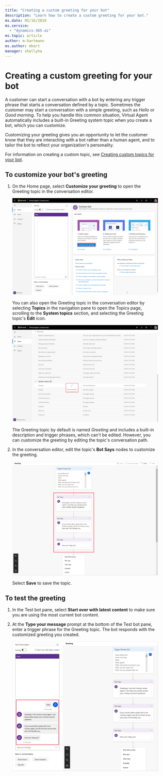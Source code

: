 ```yaml
---
title: "Creating a custom greeting for your bot"
description: "Learn how to create a custom greeting for your bot."
ms.date: 05/16/2019
ms.service:
  - "dynamics-365-ai"
ms.topic: article
author: m-hartmann
ms.author: mhart
manager: shellyha
---
```


# Creating a custom greeting for your bot



A customer can start a conversation with a bot by entering any trigger phrase that starts a conversation defined by a topic. Sometimes the customer may start a conversation with a simple greeting, such as *Hello* or *Good morning*. To help you handle this common situation, Virtual Agent automatically includes a built-in Greeting system topic when you create a bot, which you can customize.

Customizing your greeting gives you an opportunity to let the customer know that they are interacting with a bot rather than a human agent, and to tailor the bot to reflect your organization's personality.

For information on creating a custom topic, see [Creating custom topics for your bot](getting-started-create-topics.md).

## To customize your bot's greeting

1. On the Home page, select **Customize your greeting** to open the Greeting topic in the conversation editor.

   ![Open Greeting topic](media/open-greeting-topic.png)

   You can also open the Greeting topic in the conversation editor by selecting **Topics** in the navigation pane to open the Topics page, scrolling to the **System topics** section, and selecting the Greeting topic's **Edit** icon.

   ![Alternate open greeting](media/alternate-open-greeting.png)

   The Greeting topic by default is named *Greeting* and includes a built-in description and trigger phrases, which can't be edited. However, you can customize the greeting by editing the topic's conversation path.

2. In the conversation editor, edit the topic's **Bot Says** nodes to customize the greeting.

   ![Custom greeting](media/custom-greeting.png)

    Select **Save** to save the topic.

## To test the greeting

1. In the Test bot pane, select **Start over with latest content** to make sure you are using the most current bot content.

2. At the **Type your message** prompt at the bottom of the Test bot pane, enter a trigger phrase for the Greeting topic. The bot responds with the customized greeting you created.

   ![Test greeting](media/test-greeting.png)
